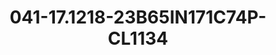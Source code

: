 ---
title: 041-17.1218-23B65IN171C74P-CL1134
image: 041-17.1218-23B65IN171C74P-CL1134.jpg
brand: sposo
layout: vestito
---
